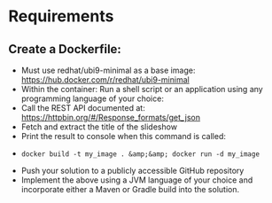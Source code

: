 # Requirements

## Create a Dockerfile:

- Must use redhat/ubi9-minimal as a base image: https://hub.docker.com/r/redhat/ubi9-minimal
- Within the container: Run a shell script or an application using any programming language of your choice:
- Call the REST API documented at: https://httpbin.org/#/Response_formats/get_json
- Fetch and extract the title of the slideshow
- Print the result to console when this command is called:
- ```shell
  docker build -t my_image . &amp;&amp; docker run -d my_image
  ```
- Push your solution to a publicly accessible GitHub repository
- Implement the above using a JVM language of your choice and incorporate either a Maven or Gradle build into the
  solution.
